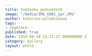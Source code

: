 ```yaml
---
title: Sněženka podsněžník
image: "/media/IMG_6881_upr.JPG"
author: katerina-polednikova
tags:
- vegetace
published: true
date: 2016-04-18 22:22:27.000000000 Z
category: gallery
layout: photo
---
```


